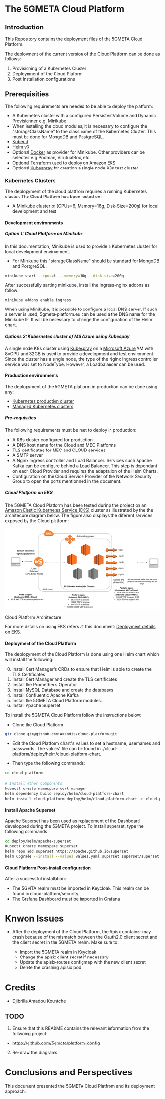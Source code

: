 # The 5GMETA Cloud Platform


## Introduction

This Repository contains the deployment files of the 5GMETA Cloud Platform. 

The deployment of the current version of the Cloud Platform can be done as follows:

1. Provisioning of a Kubernetes Cluster
2. Deploymnent of the Cloud Plaform
3. Post Installation configurations

## Prerequisities

The following requirements are needed to be able to deploy the platform:

-  A Kubernetes cluster with a configured PersistentVolume and Dynamic Provisionner e.g. Minikube.
-  When installing the cloud modules, it is necessary to configure the "storageClassName" to the class name of the Kubernetes Cluster. This must be done for MongoDB and PostgreSQL.
-  [Kubectl](https://kubernetes.io/docs/tasks/tools/#kubectl)
-  [Helm v3](https://helm.sh/docs/intro/install/)
-  Optional [Docker](https://www.docker.com/get-started/) as provider for Minikube. Other providers can be selected e.g Podman, VirutualBox, etc.
-  Optional [Terraform](https://developer.hashicorp.com/terraform/install?product_intent=terraform) used to deploy on Amazon EKS
-  Optional [Kubespray](https://github.com/kubernetes-sigs/kubespray) for creation a single node K8s test cluster.


### Kubernetes Clusters

The deplopyment of the cloud platfrom requires a running Kubernetes cluster.
The Cloud Platform has been tested on:
- A Minikube cluster of (CPUs=6, Memory=16g, Disk-Size=200g) for local development and test

#### Development environments


##### Option 1: Cloud Platform on Minikube <a name="cloud-platform-minikube"></a>

In this documentation, Minikube is used to provide a Kubernetes cluster for local development environment.
- For Minikube this "storageClassName" should be standard for MongoDB and PostgreSQL.

```bash
minikube start --cpus=6  --memory=16g --disk-size=200g
```

After successfully sarting minikube, install the ingress-nginx addons as follow:

```bash
minikube addons enable ingress
```

When using Minikube, it is possible to configure a local DNS server. If such a server is used,
5gmeta-platform.eu can be used a the DNS name for the Minikube IP. It will be necessary to change the configuration of the Helm chart.


##### Options 2: Kubernetes cluster of MS Azure using Kubespay

A single node K8s cluster using [Kubespray](https://github.com/kubernetes-sigs/kubespray) on a [Microsoft Azure](https://azure.microsoft.com/en-us/) VM with  8vCPU and 32GB is used to provide a development and test environment.
Since the cluster has a single node, the type of the Nginx Ingress controller service was set to NodeType. However, a Loadbalancer can be used. 

#### Production environments

The deplopyment of the 5GMETA platform in production can be done using any:

- [Kubernetes production cluster](https://kubernetes.io/docs/setup/production-environment/)
- [Managed Kubernetes clusters](https://kubernetes.io/docs/setup/production-environment/turnkey-solutions/)

##### Pre-requisities

The following requirements must be met to deploy in production:
- A K8s cluster configured for production
- A DNS host name for the Cloud and MEC Platforms
- TLS certificates for MEC and CLOUD services
- A SMTP server
- A Nginx Ingress controller and Load Balancer. Services such Apache Kafka can be configure behind a Load Balancer. This step is dependant on each Cloud Provider and requires the adaptation of the Helm Charts.
- Configuration on the Cloud Service Provider of the Network Security Group to open the ports mentionned in the document.

##### Cloud Platform on EKS <a name="cloud-platform-eks"></a>

The [5GMETA](https://cordis.europa.eu/project/id/957360) Cloud Platform has been tested during the project on an [Amazon Elastic Kubernetes Service (EKS)](https://aws.amazon.com/eks/) cluster as  illustrated by the  the architecure diagram below. The figure also displays the diferent services exposed by the Cloud platform:

<p align="center">
<img src="./docs/images/Cloud%20Architecture.png">

Cloud Platform Architecture
</p>

For more details on using EKS refers at this document: [Deployment details on EKS](./docs/deployment-options/eks.md).


#### Deployment of the Cloud Platform

The deplopyment of the Cloud Platform is done using one Helm chart which will install the following:

0. Install Cert Manager's CRDs to ensure that Helm is able to create the TLS Certificates
1. Install Cert Manager and create the TLS certificates
2. Install the Prometheus Operator
3. Install MySQL Database and create the databases
4. Install Confluentic Apache Kafka
5. Install the 5GMETA Cloud Platform modules.
6. Install Apache Superset

To install the 5GMETA Cloud Platform follow the instructions below:

- Clone the Cloud Platform

```bash
git clone git@github.com:Akkodis/cloud-platform.git
```

- Edit the Cloud Platform chart's values to set a hostname, usernames and passwords. The values' file can be found in ./cloud-platform/deploy/helm/cloud-platform-chart.

- Then type the following commands:

```bash
cd cloud-platform

# Install other components
kubectl create namespace cert-manager
helm dependency build deploy/helm/cloud-platform-chart
helm install cloud-platform deploy/helm/cloud-platform-chart -n cloud-platform --create-namespace
```
#### Install Apache Superset

Apache Superset has been used as replacement of the Dashboard developped during the 5GMETA project. To install superset, type the following commands

```bash
cd deploy/helm/apache-superset
kubectl create namespace superset
helm repo add superset https://apache.github.io/superset
helm upgrade --install --values values.yaml superset superset/superset -n superset
```

#### Cloud Platform Post-install configuration

After a successful installation:

- The 5GMTA realm must be imported in Keycloak. This realm can be found in cloud-platform/security.
- The Grafana Dashboard must be imported in Grafana

# Knwon Issues

- After the deployment of the Cloud Platform, the Apisx container may crash because of the mismatch between the Oauth2.0 client secret and the client secret in the 5GMETA realm. Make sure to:

   - Import the 5GMETA realm in Keycloak
   - Change the apisix client secret if necessary
   - Update the apisix-routes configmap with the new client secret
   - Delete the crashing apisix pod

# Credits

- Djibrilla Amadou Kountche

## TODO

1. Ensure that this README contains the relevant information from the follwoing project:
  - https://github.com/5gmeta/platform-config
2. Re-draw the diagrams

# Conclusions and Perspectives

This document presented the 5GMETA Cloud Platfrom and its deployment approach.
